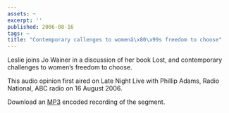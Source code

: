 ```yaml
---
assets: ~
excerpt: ''
published: 2006-08-16
tags: ~
title: "Contemporary callenges to womenâ\x80\x99s freedom to choose"
---
```

Leslie joins Jo Wainer in a discussion of her book Lost, and
contemporary challenges to women’s freedom to choose.

This audio opinion first aired on Late Night Live with Phillip Adams,
Radio National, ABC radio on 16 August 2006.

Download an [MP3](./lnl_20060816.mp3) encoded recording of the segment.